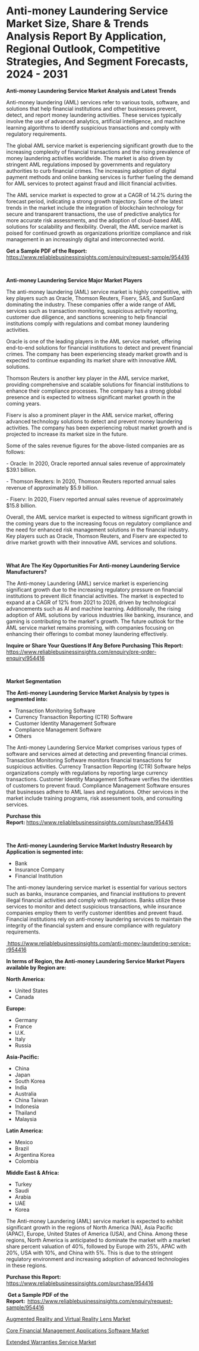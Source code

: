 <p><h1>Anti-money Laundering Service Market Size, Share & Trends Analysis Report By Application, Regional Outlook, Competitive Strategies, And Segment Forecasts, 2024 - 2031</h1></p><p><strong>Anti-money Laundering Service Market Analysis and Latest Trends</strong></p>
<p><p>Anti-money laundering (AML) services refer to various tools, software, and solutions that help financial institutions and other businesses prevent, detect, and report money laundering activities. These services typically involve the use of advanced analytics, artificial intelligence, and machine learning algorithms to identify suspicious transactions and comply with regulatory requirements.</p><p>The global AML service market is experiencing significant growth due to the increasing complexity of financial transactions and the rising prevalence of money laundering activities worldwide. The market is also driven by stringent AML regulations imposed by governments and regulatory authorities to curb financial crimes. The increasing adoption of digital payment methods and online banking services is further fueling the demand for AML services to protect against fraud and illicit financial activities.</p><p>The AML service market is expected to grow at a CAGR of 14.2% during the forecast period, indicating a strong growth trajectory. Some of the latest trends in the market include the integration of blockchain technology for secure and transparent transactions, the use of predictive analytics for more accurate risk assessments, and the adoption of cloud-based AML solutions for scalability and flexibility. Overall, the AML service market is poised for continued growth as organizations prioritize compliance and risk management in an increasingly digital and interconnected world.</p></p>
<p><strong>Get a Sample PDF of the Report:&nbsp;</strong> <a href="https://www.reliablebusinessinsights.com/enquiry/request-sample/954416">https://www.reliablebusinessinsights.com/enquiry/request-sample/954416</a></p>
<p>&nbsp;</p>
<p><strong>Anti-money Laundering Service Major Market Players</strong></p>
<p><p>The anti-money laundering (AML) service market is highly competitive, with key players such as Oracle, Thomson Reuters, Fiserv, SAS, and SunGard dominating the industry. These companies offer a wide range of AML services such as transaction monitoring, suspicious activity reporting, customer due diligence, and sanctions screening to help financial institutions comply with regulations and combat money laundering activities.</p><p>Oracle is one of the leading players in the AML service market, offering end-to-end solutions for financial institutions to detect and prevent financial crimes. The company has been experiencing steady market growth and is expected to continue expanding its market share with innovative AML solutions.</p><p>Thomson Reuters is another key player in the AML service market, providing comprehensive and scalable solutions for financial institutions to enhance their compliance processes. The company has a strong global presence and is expected to witness significant market growth in the coming years.</p><p>Fiserv is also a prominent player in the AML service market, offering advanced technology solutions to detect and prevent money laundering activities. The company has been experiencing robust market growth and is projected to increase its market size in the future.</p><p>Some of the sales revenue figures for the above-listed companies are as follows:</p><p>- Oracle: In 2020, Oracle reported annual sales revenue of approximately $39.1 billion.</p><p>- Thomson Reuters: In 2020, Thomson Reuters reported annual sales revenue of approximately $5.9 billion.</p><p>- Fiserv: In 2020, Fiserv reported annual sales revenue of approximately $15.8 billion.</p><p>Overall, the AML service market is expected to witness significant growth in the coming years due to the increasing focus on regulatory compliance and the need for enhanced risk management solutions in the financial industry. Key players such as Oracle, Thomson Reuters, and Fiserv are expected to drive market growth with their innovative AML services and solutions.</p></p>
<p>&nbsp;</p>
<p><strong>What Are The Key Opportunities For Anti-money Laundering Service Manufacturers?</strong></p>
<p><p>The Anti-money Laundering (AML) service market is experiencing significant growth due to the increasing regulatory pressure on financial institutions to prevent illicit financial activities. The market is expected to expand at a CAGR of 12% from 2021 to 2026, driven by technological advancements such as AI and machine learning. Additionally, the rising adoption of AML solutions by various industries like banking, insurance, and gaming is contributing to the market's growth. The future outlook for the AML service market remains promising, with companies focusing on enhancing their offerings to combat money laundering effectively.</p></p>
<p><strong>Inquire or Share Your Questions If Any Before Purchasing This Report:</strong> <a href="https://www.reliablebusinessinsights.com/enquiry/pre-order-enquiry/954416">https://www.reliablebusinessinsights.com/enquiry/pre-order-enquiry/954416</a></p>
<p>&nbsp;</p>
<p><strong>Market Segmentation</strong></p>
<p><strong>The Anti-money Laundering Service Market Analysis by types is segmented into:</strong></p>
<p><ul><li>Transaction Monitoring Software</li><li>Currency Transaction Reporting (CTR) Software</li><li>Customer Identity Management Software</li><li>Compliance Management Software</li><li>Others</li></ul></p>
<p><p>The Anti-money Laundering Service Market comprises various types of software and services aimed at detecting and preventing financial crimes. Transaction Monitoring Software monitors financial transactions for suspicious activities. Currency Transaction Reporting (CTR) Software helps organizations comply with regulations by reporting large currency transactions. Customer Identity Management Software verifies the identities of customers to prevent fraud. Compliance Management Software ensures that businesses adhere to AML laws and regulations. Other services in the market include training programs, risk assessment tools, and consulting services.</p></p>
<p><strong>Purchase this Report:&nbsp;</strong><a href="https://www.reliablebusinessinsights.com/purchase/954416">https://www.reliablebusinessinsights.com/purchase/954416</a></p>
<p>&nbsp;</p>
<p><strong>The Anti-money Laundering Service Market Industry Research by Application is segmented into:</strong></p>
<p><ul><li>Bank</li><li>Insurance Company</li><li>Financial Institution</li></ul></p>
<p><p>The anti-money laundering service market is essential for various sectors such as banks, insurance companies, and financial institutions to prevent illegal financial activities and comply with regulations. Banks utilize these services to monitor and detect suspicious transactions, while insurance companies employ them to verify customer identities and prevent fraud. Financial institutions rely on anti-money laundering services to maintain the integrity of the financial system and ensure compliance with regulatory requirements.</p></p>
<p><a href="https://www.reliablebusinessinsights.com/anti-money-laundering-service-r954416">&nbsp;https://www.reliablebusinessinsights.com/anti-money-laundering-service-r954416</a></p>
<p><strong>In terms of Region, the Anti-money Laundering Service Market Players available by Region are:</strong></p>
<p>
    <p> <strong> North America: </strong>
        <ul>
            <li>United States</li>
            <li>Canada</li>
        </ul>
        </p> 
    <p> <strong> Europe: </strong>
        <ul>
            <li>Germany</li>
            <li>France</li>
            <li>U.K.</li>
            <li>Italy</li>
            <li>Russia</li>
        </ul>
        </p> 
    <p> <strong> Asia-Pacific: </strong>
        <ul>
            <li>China</li>
            <li>Japan</li>
            <li>South Korea</li>
            <li>India</li>
            <li>Australia</li>
            <li>China Taiwan</li>
            <li>Indonesia</li>
            <li>Thailand</li>
            <li>Malaysia</li>
        </ul>
        </p> 
    <p> <strong> Latin America: </strong>
        <ul>
            <li>Mexico</li>
            <li>Brazil</li>
            <li>Argentina Korea</li>
            <li>Colombia</li>
        </ul>
        </p> 
    <p> <strong> Middle East & Africa: </strong>
        <ul>
            <li>Turkey</li>
            <li>Saudi</li>
            <li>Arabia</li>
            <li>UAE</li>
            <li>Korea</li>
        </ul>
    </p>
    </p>
<p><p>The Anti-money Laundering (AML) service market is expected to exhibit significant growth in the regions of North America (NA), Asia Pacific (APAC), Europe, United States of America (USA), and China. Among these regions, North America is anticipated to dominate the market with a market share percent valuation of 40%, followed by Europe with 25%, APAC with 20%, USA with 10%, and China with 5%. This is due to the stringent regulatory environment and increasing adoption of advanced technologies in these regions.</p></p>
<p><strong>Purchase this Report: </strong><a href="https://www.reliablebusinessinsights.com/purchase/954416">https://www.reliablebusinessinsights.com/purchase/954416</a></p>
<p>&nbsp;<strong>Get a Sample PDF of the Report:&nbsp;&nbsp;</strong><a href="https://www.reliablebusinessinsights.com/enquiry/request-sample/954416">https://www.reliablebusinessinsights.com/enquiry/request-sample/954416</a></p>
<p><strong></strong></p>
<p><p><a href="https://github.com/niyotibauri9/Market-Research-Report-List-1/blob/main/augmented-reality-and-virtual-reality-lens-market.md">Augmented Reality and Virtual Reality Lens Market</a></p><p><a href="https://github.com/ajiariaa/Market-Research-Report-List-1/blob/main/core-financial-management-applications-software-market.md">Core Financial Management Applications Software Market</a></p><p><a href="https://github.com/sofayahoo2023/Market-Research-Report-List-5/blob/main/extended-warranties-service-market.md">Extended Warranties Service Market</a></p></p>